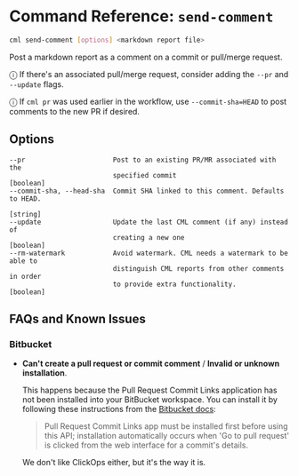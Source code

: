 # Command Reference: `send-comment`

```bash
cml send-comment [options] <markdown report file>
```

Post a markdown report as a comment on a commit or pull/merge request.

ⓘ If there's an associated pull/merge request, consider adding the `--pr` and
`--update` flags.

ⓘ If `cml pr` was used earlier in the workflow, use `--commit-sha=HEAD` to post
comments to the new PR if desired.

## Options

```
--pr                      Post to an existing PR/MR associated with the
                          specified commit                           [boolean]
--commit-sha, --head-sha  Commit SHA linked to this comment. Defaults to HEAD.
                                                                      [string]
--update                  Update the last CML comment (if any) instead of
                          creating a new one                         [boolean]
--rm-watermark            Avoid watermark. CML needs a watermark to be able to
                          distinguish CML reports from other comments in order
                          to provide extra functionality.            [boolean]
```

## FAQs and Known Issues

### Bitbucket

- **Can't create a pull request or commit comment** / **Invalid or unknown
  installation**.

  This happens because the Pull Request Commit Links application has not been
  installed into your BitBucket workspace. You can install it by following these
  instructions from the [Bitbucket docs][bb-docs-install-pr-links]:

  > Pull Request Commit Links app must be installed first before using this API;
  > installation automatically occurs when 'Go to pull request' is clicked from
  > the web interface for a commit's details.

  We don't like ClickOps either, but it's the way it is.

[bb-docs-install-pr-links]:
  https://developer.atlassian.com/bitbucket/api/2/reference/resource/repositories/%7Bworkspace%7D/%7Brepo_slug%7D/commit/%7Bcommit%7D/pullrequests
